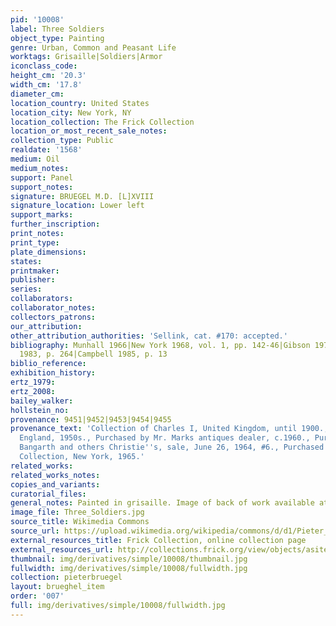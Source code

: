 ```yaml
---
pid: '10008'
label: Three Soldiers
object_type: Painting
genre: Urban, Common and Peasant Life
worktags: Grisaille|Soldiers|Armor
iconclass_code:
height_cm: '20.3'
width_cm: '17.8'
diameter_cm:
location_country: United States
location_city: New York, NY
location_collection: The Frick Collection
location_or_most_recent_sale_notes:
collection_type: Public
realdate: '1568'
medium: Oil
medium_notes:
support: Panel
support_notes:
signature: BRUEGEL M.D. [L]XVIII
signature_location: Lower left
support_marks:
further_inscription:
print_notes:
print_type:
plate_dimensions:
states:
printmaker:
publisher:
series:
collaborators:
collaborator_notes:
collectors_patrons:
our_attribution:
other_attribution_authorities: 'Sellink, cat. #170: accepted.'
bibliography: Munhall 1966|New York 1968, vol. 1, pp. 142-46|Gibson 1977, p. 134|Chastel
  1983, p. 264|Campbell 1985, p. 13
biblio_reference:
exhibition_history:
ertz_1979:
ertz_2008:
bailey_walker:
hollstein_no:
provenance: 9451|9452|9453|9454|9455
provenance_text: 'Collection of Charles I, United Kingdom, until 1900., Private collection,
  England, 1950s., Purchased by Mr. Marks antiques dealer, c.1960., Purchased by Stephen
  Bangarth and others Christie''s, sale, June 26, 1964, #6., Purchased by The Frick
  Collection, New York, 1965.'
related_works:
related_works_notes:
copies_and_variants:
curatorial_files:
general_notes: Painted in grisaille. Image of back of work available at Frick website.
image_file: Three_Soldiers.jpg
source_title: Wikimedia Commons
source_url: https://upload.wikimedia.org/wikipedia/commons/d/d1/Pieter_Bruegel_de_Oude_-_De_drie_soldaten.jpg
external_resources_title: Frick Collection, online collection page
external_resources_url: http://collections.frick.org/view/objects/asitem/items$0040:61
thumbnail: img/derivatives/simple/10008/thumbnail.jpg
fullwidth: img/derivatives/simple/10008/fullwidth.jpg
collection: pieterbruegel
layout: brueghel_item
order: '007'
full: img/derivatives/simple/10008/fullwidth.jpg
---
```

